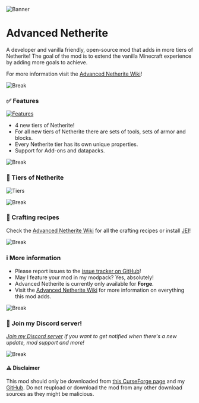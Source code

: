 ![Banner](https://i.postimg.cc/9QSbwK7q/Advanced-Netherite-Banner.png)
# Advanced Netherite

A developer and vanilla friendly, open-source mod that adds in more tiers of Netherite!
The goal of the mod is to extend the vanilla Minecraft experience by adding more goals to achieve.

For more information visit the [Advanced Netherite Wiki](https://github.com/Autovw/AdvancedNetherite/wiki)!

![Break](https://i.postimg.cc/FKmD9Nbm/advancednetheritebreak.png)
### ✅ Features

[![Features](https://i.postimg.cc/nVGNLfCk/Advanced-Netherite-Features2.png)](https://github.com/Autovw/AdvancedNetherite/wiki)

* 4 new tiers of Netherite!
* For all new tiers of Netherite there are sets of tools, sets of armor and blocks.
* Every Netherite tier has its own unique properties.
* Support for Add-ons and datapacks.

![Break](https://i.postimg.cc/FKmD9Nbm/advancednetheritebreak.png)
### 💎 Tiers of Netherite

![Tiers](https://i.postimg.cc/d3SF5SZS/Advanced-Netherite-Types-Of-Netherite-Updated.png)

![Break](https://i.postimg.cc/FKmD9Nbm/advancednetheritebreak.png)
### 🔨 Crafting recipes
Check the [Advanced Netherite Wiki](https://github.com/Autovw/AdvancedNetherite/wiki/Crafting-Recipes) for all the crafting recipes or install [JEI](https://www.curseforge.com/minecraft/mc-mods/jei)!

![Break](https://i.postimg.cc/FKmD9Nbm/advancednetheritebreak.png)
### ℹ More information
* Please report issues to the [issue tracker on GitHub](https://github.com/Autovw/AdvancedNetherite/issues)!
* May I feature your mod in my modpack? Yes, absolutely!
* Advanced Netherite is currently only available for **Forge**.
* Visit the [Advanced Netherite Wiki](https://github.com/Autovw/AdvancedNetherite/wiki) for more information on everything this mod adds.

![Break](https://i.postimg.cc/FKmD9Nbm/advancednetheritebreak.png)
### 💬 Join my Discord server!
_[Join my Discord server](https://discord.gg/KP3BBatuw5) if you want to get notified when there's a new update, mod support and more!_

![Break](https://i.postimg.cc/FKmD9Nbm/advancednetheritebreak.png)
#### ⚠️ Disclaimer
This mod should only be downloaded from [this CurseForge page](https://www.curseforge.com/minecraft/mc-mods/advanced-netherite) and my [GitHub](https://github.com/Autovw/AdvancedNetherite/releases).
Do not reupload or download the mod from any other download sources as they might be malicious.
